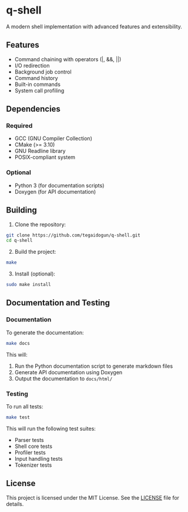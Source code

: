# q-shell

A modern shell implementation with advanced features and extensibility.

## Features

- Command chaining with operators (|, &&, ||)
- I/O redirection
- Background job control
- Command history
- Built-in commands
- System call profiling

## Dependencies

### Required
- GCC (GNU Compiler Collection)
- CMake (>= 3.10)
- GNU Readline library
- POSIX-compliant system

### Optional
- Python 3 (for documentation scripts)
- Doxygen (for API documentation)

## Building

1. Clone the repository:
```bash
git clone https://github.com/tegaidogun/q-shell.git
cd q-shell
```

2. Build the project:
```bash
make
```

3. Install (optional):
```bash
sudo make install
```

## Documentation and Testing

### Documentation
To generate the documentation:
```bash
make docs
```
This will:
1. Run the Python documentation script to generate markdown files
2. Generate API documentation using Doxygen
3. Output the documentation to `docs/html/`

### Testing
To run all tests:
```bash
make test
```
This will run the following test suites:
- Parser tests
- Shell core tests
- Profiler tests
- Input handling tests
- Tokenizer tests

## License

This project is licensed under the MIT License. See the [LICENSE](LICENSE) file for details. 